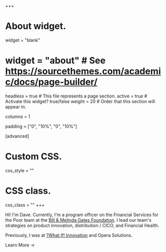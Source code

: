 +++
# About widget.
widget = "blank"
# widget = "about"  # See https://sourcethemes.com/academic/docs/page-builder/
headless = true  # This file represents a page section.
active = true  # Activate this widget? true/false
weight = 20  # Order that this section will appear in.


columns = 1

padding = ["0", "10%", "0", "10%"]

[advanced]
# Custom CSS.
css_style = ""

# CSS class.
 css_class = ""
+++

Hi! I'm Dave. Currently, I'm a program officer on the Financial Services for the Poor team at the [Bill & Melinda Gates Foundation](http://www.gatesfoundation.org/). I lead our team's strategies on product innovation, distribution / CICO, and Financial Health.

Previously, I was at [?What If! Innovation](http://www.whatifinnovation.com/) and Opera Solutions.

Learn More →
